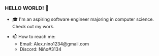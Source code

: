 ### HELLO WORLD! 👋

- 🎓  I'm an aspiring software engineer majoring in computer science. Check out my work.
<ul>
<li>📫  How to reach me:
<ul>
<li>  Email: Alex.nino1234@gmail.com
<li>Discord: Niño#3134
 </li>
</ul></li>

<!--
**AlexxNino/AlexxNino** is a ✨ _special_ ✨ repository because its `README.md` (this file) appears on your GitHub profile.

Here are some ideas to get you started:

- 🔭 I’m currently working on ...
- 🌱 I’m currently learning ...
- 👯 I’m looking to collaborate on ...
- 🤔 I’m looking for help with ...
- 💬 Ask me about ...
- 📫 How to reach me: ...
- 😄 Pronouns: ...
- ⚡ Fun fact: ...
-->
